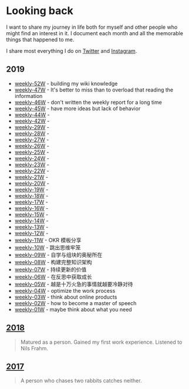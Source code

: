 # Looking back

I want to share my journey in life both for myself and other people who might find an interest in it. I document each month and all the memorable things that happened to me.

I share most everything I do on [Twitter](https://twitter.com/hackdapp) and [Instagram](https://instagram.com/hackdapp).

## 2019

- [weekly-52W](looking-back/2019/2019-52.md) - building my wiki knowledge
- [weekly-47W](looking-back/2019/20191122_weekly_47) - It's better to miss than to overload that reading the information
- [weekly-46W](looking-back/2019/20191116_weekly_46.md) - don't written the weekly report for a long time
- [weekly-45W](looking-back/2019/20191110_weekly_45.md) - have more ideas but lack of behavior
- [weekly-44W](looking-back/2019/20191101_weekly_44.md) -
- [weekly-42W](looking-back/2019/20191020_weekly_42.md) -
- [weekly-29W](looking-back/2019/20190720_weekly_29.md) -
- [weekly-28W](looking-back/2019/20190713_weekly_28.md) -
- [weekly-27W](looking-back/2019/20190706_weekly_27.md) -
- [weekly-26W](looking-back/2019/20190629_weekly_26.md) -
- [weekly-25W](looking-back/2019/20190623_weekly_25.md) -
- [weekly-24W](looking-back/2019/20190616_weekly_24.md) -
- [weekly-23W](looking-back/2019/20190603_weekly_23.md) -
- [weekly-22W](looking-back/2019//20190602-weekly-22.md) -
- [weekly-21W](looking-back/2019/20190526-weekly-21.md) -
- [weekly-20W](looking-back/2019/20190519-weekly-20.md) -
- [weekly-19W](looking-back/2019/20190512-weekly-19.md) -
- [weekly-18W](looking-back/2019/20190505-weekly-18.md) -
- [weekly-17W](looking-back/2019/20190428_weekly_17.md) -
- [weekly-16W](looking-back/2019/20190421_weekly_16.md) -
- [weekly-15W](looking-back/2019/20190414_weekly_15.md) -
- [weekly-14W](looking-back/2019/20190407_weekly_14.md) -
- [weekly-13W](looking-back/2019/20190331_weekly_13.md) -
- [weekly-12W](looking-back/2019/20190324_weekly_12.md) -
- [weekly-11W](looking-back/2019/20190317_weekly_11.md) - OKR 模板分享
- [weekly-10W](looking-back/2019/20190310_weekly_10.md) - 跳出思维牢笼
- [weekly-09W](looking-back/2019/20190303_weekly_09.md) - 自学与组块的奥秘所在
- [weekly-08W](looking-back/2019/20190224_weekly_08.md) - 构建完整知识架构
- [weekly-07W](looking-back/2019/20190217_weekly_07.md) - 持续更新的价值
- [weekly-06W](looking-back/2019/20190210_weekly_06.md) - 在反思中获取成长
- [weekly-05W](looking-back/2019/20190203_weekly_05.md) - 越是十万火急的事情就越要冷静对待
- [weekly-04W](looking-back/2019/20190127_weekly_04.md) - optimize the work process
- [weekly-03W](looking-back/2019/20190120_weekly_03.md) - think about online products
- [weekly-02W](looking-back/2019/20190113_weekly_02.md) - how to become a master of speech
- [weekly-01W](looking-back/2019/20190106_weekly_01.md) - maybe think about what you need

## [2018](#)

> Matured as a person. Gained my first work experience. Listened to Nils Frahm.

## [2017](#)

> A person who chases two rabbits catches neither.
